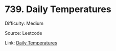 # 739. Daily Temperatures
Difficulty: Medium

Source: Leetcode

Link: [Daily Temperatures](https://leetcode.com/problems/daily-temperatures/description/)
